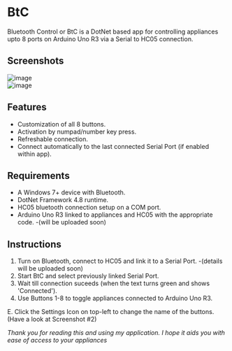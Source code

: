# BtC

Bluetooth Control or BtC is a DotNet based app for controlling appliances upto 8 ports on Arduino Uno R3 via a Serial to HC05 connection.

## Screenshots
![image](https://github.com/SANeX15/BtC/assets/83059735/2c63ab68-52df-4943-aac1-e7aa272c7661)   
![image](https://github.com/SANeX15/BtC/assets/83059735/d0c939d6-501c-412d-816b-55590dc42538)

## Features
 - Customization of all 8 buttons.
 - Activation by numpad/number key press.
 - Refreshable connection.
 - Connect automatically to the last connected Serial Port (if enabled within app).

## Requirements
 - A Windows 7+ device with Bluetooth.
 - DotNet Framework 4.8 runtime.
 - HC05 bluetooth connection setup on a COM port.
 - Arduino Uno R3 linked to appliances and HC05 with the appropriate code. -(will be uploaded soon)

## Instructions
 1. Turn on Bluetooth, connect to HC05 and link it to a Serial Port. -(details will be uploaded soon)
 2. Start BtC and select previously linked Serial Port.
 3. Wait till connection suceeds (when the text turns green and shows 'Connected').
 4. Use Buttons 1-8 to toggle appliances connected to Arduino Uno R3.

 E. Click the Settings Icon on top-left to change the name of the buttons. (Have a look at Screenshot #2)

*Thank you for reading this and using my application. I hope it aids you with ease of access to your appliances*
